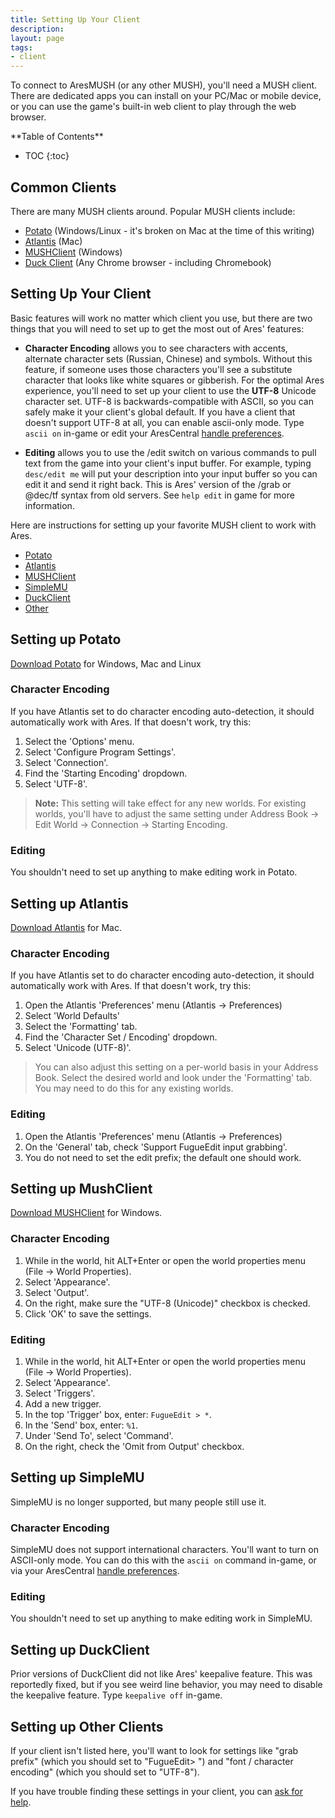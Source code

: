 ```yaml
---
title: Setting Up Your Client
description:
layout: page
tags: 
- client
---
```


To connect to AresMUSH (or any other MUSH), you'll need a MUSH client.  There are dedicated apps you can install on your PC/Mac or mobile device, or you can use the game's built-in web client to play through the web browser.

<div id="inline_toc" markdown="1">
**Table of Contents**

* TOC
{:toc}
</div>

## Common Clients

There are many MUSH clients around.  Popular MUSH clients include:

* [Potato](http://www.potatomushclient.com/) (Windows/Linux - it's broken on Mac at the time of this writing)
* [Atlantis](http://www.riverdark.net/atlantis/) (Mac) 
* [MUSHClient](http://www.gammon.com.au/mushclient/mushclient.htm) (Windows)
* [Duck Client](http://duckclient.com/) (Any Chrome browser - including Chromebook)

## Setting Up Your Client

Basic features will work no matter which client you use, but there are two things that you will need to set up to get the most out of Ares' features:

* **Character Encoding** allows you to see characters with accents, alternate character sets (Russian, Chinese) and symbols.  Without this feature, if someone uses those characters you'll see a substitute character that looks like white squares or gibberish.  For the optimal Ares experience, you'll need to set up your client to use the **UTF-8** Unicode character set.  UTF-8 is backwards-compatible with ASCII, so you can safely make it your client's global default.  If you have a client that doesn't support UTF-8 at all, you can enable ascii-only mode.  Type `ascii on` in-game or edit your AresCentral [handle preferences](/handles).

* **Editing** allows you to use the /edit switch on various commands to pull text from the game into your client's input buffer.  For example, typing `desc/edit me` will put your description into your input buffer so you can edit it and send it right back.  This is Ares' version of the /grab or @dec/tf syntax from old servers.  See `help edit` in game for more information.


Here are instructions for setting up your favorite MUSH client to work with Ares.

* [Potato](/clients#potato)
* [Atlantis](/clients#atlantis)
* [MUSHClient](/clients#mushclient)
* [SimpleMU](/clients#simplemu)
* [DuckClient](/clients#duckclient)
* [Other](/clients#other)

<a name="potato" />

## Setting up Potato

[Download Potato](http://www.potatomushclient.com/) for Windows, Mac and Linux

### Character Encoding

If you have Atlantis set to do character encoding auto-detection, it should automatically work with Ares.  If that doesn't work, try this:

1. Select the 'Options' menu.
2. Select 'Configure Program Settings'.
3. Select 'Connection'.
4. Find the 'Starting Encoding' dropdown.
5. Select 'UTF-8'.

> <i class="fa fa-exclamation-triangle"></i> **Note:** This setting will take effect for any new worlds.  For existing worlds, you'll have to adjust the same setting under Address Book -> Edit World -> Connection -> Starting Encoding.

### Editing

You shouldn't need to set up anything to make editing work in Potato.

<a name="atlantis" />

## Setting up Atlantis

[Download Atlantis](http://www.riverdark.net/atlantis/) for Mac.

### Character Encoding

If you have Atlantis set to do character encoding auto-detection, it should automatically work with Ares.  If that doesn't work, try this:

1. Open the Atlantis 'Preferences' menu (Atlantis -> Preferences)
2. Select 'World Defaults'
3. Select the 'Formatting' tab.
4. Find the 'Character Set / Encoding' dropdown.
5. Select 'Unicode (UTF-8)'.

> You can also adjust this setting on a per-world basis in your Address Book.  Select the desired world and look under the 'Formatting' tab.  You may need to do this for any existing worlds.

### Editing

1. Open the Atlantis 'Preferences' menu (Atlantis -> Preferences)
2. On the 'General' tab, check 'Support FugueEdit input grabbing'.
3. You do not need to set the edit prefix; the default one should work.


<a name="mushclient" />

## Setting up MushClient

[Download MUSHClient](http://www.gammon.com.au/mushclient/mushclient.htm) for Windows.

### Character Encoding

1. While in the world, hit ALT+Enter or open the world properties menu (File -> World Properties). 
2. Select 'Appearance'.
3. Select 'Output'.
4. On the right, make sure the "UTF-8 (Unicode)" checkbox is checked.
5. Click 'OK' to save the settings.

### Editing

1. While in the world, hit ALT+Enter or open the world properties menu (File -> World Properties). 
2. Select 'Appearance'.
3. Select 'Triggers'.
4. Add a new trigger.
5. In the top 'Trigger' box, enter:  `FugueEdit > *`.
6. In the 'Send' box, enter: `%1`.
7. Under 'Send To', select 'Command'.
8. On the right, check the 'Omit from Output' checkbox.

<a name="simplemu" />

## Setting up SimpleMU

SimpleMU is no longer supported, but many people still use it.

### Character Encoding

SimpleMU does not support international characters.  You'll want to turn on ASCII-only mode.  You can do this with the `ascii on` command in-game, or via your AresCentral [handle preferences](/handles).

### Editing

You shouldn't need to set up anything to make editing work in SimpleMU.

<a name="duckclient" />

## Setting up DuckClient

Prior versions of DuckClient did not like Ares' keepalive feature.  This was reportedly fixed, but if you see weird line behavior, you may need to disable the keepalive feature.  Type `keepalive off` in-game.

<a name="other" />

## Setting up Other Clients

If your client isn't listed here, you'll want to look for settings like "grab prefix" (which you should set to "FugueEdit> ") and "font / character encoding" (which you should set to "UTF-8").

If you have trouble finding these settings in your client, you can [ask for help](/feedback).